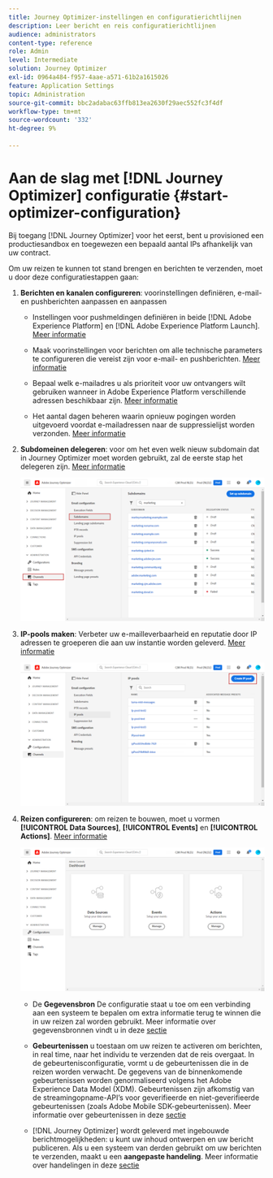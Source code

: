 ```yaml
---
title: Journey Optimizer-instellingen en configuratierichtlijnen
description: Leer bericht en reis configuratierichtlijnen
audience: administrators
content-type: reference
role: Admin
level: Intermediate
solution: Journey Optimizer
exl-id: 0964a484-f957-4aae-a571-61b2a1615026
feature: Application Settings
topic: Administration
source-git-commit: bbc2adabac63ffb813ea2630f29aec552fc3f4df
workflow-type: tm+mt
source-wordcount: '332'
ht-degree: 9%

---
```



# Aan de slag met [!DNL Journey Optimizer] configuratie {#start-optimizer-configuration}

Bij toegang [!DNL Journey Optimizer] voor het eerst, bent u provisioned een productiesandbox en toegewezen een bepaald aantal IPs afhankelijk van uw contract.

Om uw reizen te kunnen tot stand brengen en berichten te verzenden, moet u door deze configuratiestappen gaan:

1. **Berichten en kanalen configureren**: voorinstellingen definiëren, e-mail- en pushberichten aanpassen en aanpassen

   * Instellingen voor pushmeldingen definiëren in beide [!DNL Adobe Experience Platform] en [!DNL Adobe Experience Platform Launch]. [Meer informatie](../push-gs.md)

   * Maak voorinstellingen voor berichten om alle technische parameters te configureren die vereist zijn voor e-mail- en pushberichten. [Meer informatie](message-presets.md)

   * Bepaal welk e-mailadres u als prioriteit voor uw ontvangers wilt gebruiken wanneer in Adobe Experience Platform verschillende adressen beschikbaar zijn. [Meer informatie](primary-email-addresses.md)

   * Het aantal dagen beheren waarin opnieuw pogingen worden uitgevoerd voordat e-mailadressen naar de suppressielijst worden verzonden. [Meer informatie](manage-suppression-list.md)

   <!--
    * Understand push notification flow. [Learn more](../push-gs.md)
    -->

1. **Subdomeinen delegeren**: voor om het even welk nieuw subdomain dat in Journey Optimizer moet worden gebruikt, zal de eerste stap het delegeren zijn. [Meer informatie](about-subdomain-delegation.md)

   ![](../assets/subdomain.png)

1. **IP-pools maken**: Verbeter uw e-mailleverbaarheid en reputatie door IP adressen te groeperen die aan uw instantie worden geleverd. [Meer informatie](ip-pools.md)

   ![](../assets/ip-pool.png)

1. **Reizen configureren**: om reizen te bouwen, moet u vormen **[!UICONTROL Data Sources]**, **[!UICONTROL Events]** en **[!UICONTROL Actions]**. [Meer informatie](about-data-sources-events-actions.md)

   ![](../assets/admin-menu.png)

   * De **Gegevensbron** De configuratie staat u toe om een verbinding aan een systeem te bepalen om extra informatie terug te winnen die in uw reizen zal worden gebruikt. Meer informatie over gegevensbronnen vindt u in deze [sectie](../datasource/about-data-sources.md)

   * **Gebeurtenissen** u toestaan om uw reizen te activeren om berichten, in real time, naar het individu te verzenden dat de reis overgaat. In de gebeurtenisconfiguratie, vormt u de gebeurtenissen die in de reizen worden verwacht. De gegevens van de binnenkomende gebeurtenissen worden genormaliseerd volgens het Adobe Experience Data Model (XDM). Gebeurtenissen zijn afkomstig van de streamingopname-API’s voor geverifieerde en niet-geverifieerde gebeurtenissen (zoals Adobe Mobile SDK-gebeurtenissen). Meer informatie over gebeurtenissen in deze [sectie](../event/about-events.md)

   * [!DNL Journey Optimizer] wordt geleverd met ingebouwde berichtmogelijkheden: u kunt uw inhoud ontwerpen en uw bericht publiceren. Als u een systeem van derden gebruikt om uw berichten te verzenden, maakt u een **aangepaste handeling**. Meer informatie over handelingen in deze [sectie](../action/action.md)